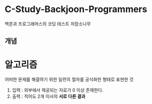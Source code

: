 # C-Study-Backjoon-Programmers
백준과  프로그래머스의 코딩 테스트 저장소나무
## 개념 
# 알고리즘
어떠한 문제를 해결하기 위한 일련의 절차를 공식화한 형태로 표현한 것
1. 입력 : 외부에서 제공되는 자료가 0 이상 존재한다.
2. 출력 : 적어도 2개 이사의 __서로 다른 결과__
